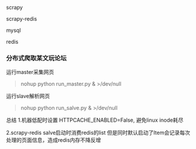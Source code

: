 scrapy

scrapy-redis

mysql

redis

### 分布式爬取某文玩论坛
运行master采集网页
> nohup python run_master.py & >/dev/null

运行slave解析网页
> nohup python run_salve.py & >/dev/null

总结
1.机器低配时设置 HTTPCACHE_ENABLED=False, 避免linux inode耗尽

2.scrapy-redis salve启动时消费redis的list
但是同时默认启动了Item会记录每次处理的页面信息，造成redis内存不降反增
  

